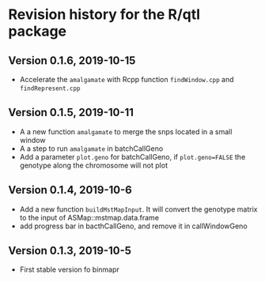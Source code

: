 # Revision history for the R/qtl package

## Version 0.1.6, 2019-10-15

- Accelerate the `amalgamate` with Rcpp function `findWindow.cpp` and
  `findRepresent.cpp`

## Version 0.1.5, 2019-10-11

- A a new function `amalgamate` to merge the snps located in a
  small window
- A a step to run `amalgamate` in batchCallGeno
- Add a parameter `plot.geno` for batchCallGeno, if `plot.geno=FALSE`
  the genotype along the chromosome will not plot

## Version 0.1.4, 2019-10-6

- Add a new function `buildMstMapInput`. It will convert the 
  genotype matrix to the input of ASMap::mstmap.data.frame
- add progress bar in bacthCallGeno, and remove it in callWindowGeno

## Version 0.1.3, 2019-10-5

- First stable version fo binmapr 
